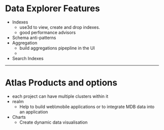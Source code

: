 # Data Explorer Features
* Indexes
  * use3d to view, create and drop indexes.
  * good performance advisors
* Schema anti-patterns
* Aggregation
  * build aggregations pipepline in the UI
  * 
* Search Indexes
****
# Atlas Products and options
* each project can have multiple clusters within it
* realm
  * Help to build web\mobile applications or to integrate MDB data into an application
* Charts
  * Create dynamic data visualisation